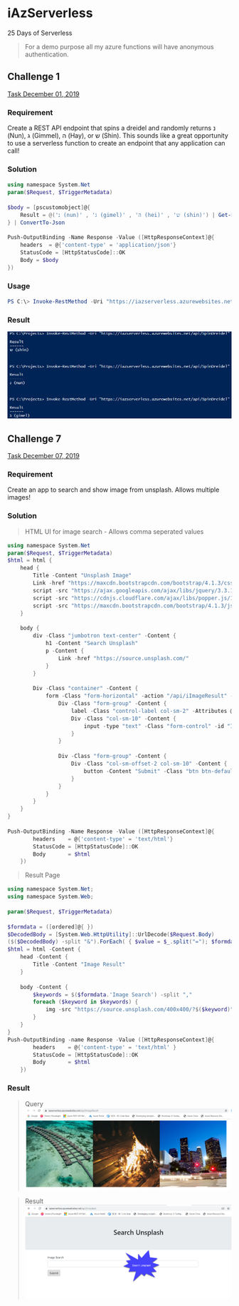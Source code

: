 # iAzServerless

25 Days of Serverless

> For a demo purpose all my azure functions will have anonymous authentication.

## Challenge 1

[Task December 01, 2019](https://25daysofserverless.com/calendar/1)

### Requirement

Create a REST API endpoint that spins a dreidel and randomly returns נ (Nun), ג (Gimmel), ה (Hay), or ש (Shin). This sounds like a great opportunity to use a serverless function to create an endpoint that any application can call!

### Solution

```PowerShell
using namespace System.Net
param($Request, $TriggerMetadata)

$body = [pscustomobject]@{
    Result = @('נ (nun)' , 'ג (gimel)' , 'ה (hei)' , 'ש (shin)') | Get-Random
} | ConvertTo-Json

Push-OutputBinding -Name Response -Value ([HttpResponseContext]@{
    headers  = @{'content-type' = 'application/json'}
    StatusCode = [HttpStatusCode]::OK
    Body = $body
})
```

### Usage

```PowerShell
PS C:\> Invoke-RestMethod -Uri "https://iazserverless.azurewebsites.net/api/SpinDreidel"
```

### Result

![Result](https://github.com/ChendrayanV/iAzServerless/blob/master/assets/Dreidel.jpg?raw=true)

## Challenge 7

[Task December 07, 2019](https://25daysofserverless.com/calendar/7)

### Requirement

Create an app to search and show image from unsplash. Allows multiple images! 

### Solution

> HTML UI for image search - Allows comma seperated values

```PowerShell
using namespace System.Net
param($Request, $TriggerMetadata)
$html = html {
    head {
        Title -Content "Unsplash Image"
        Link -href "https://maxcdn.bootstrapcdn.com/bootstrap/4.1.3/css/bootstrap.min.css" -rel "stylesheet"
        script -src "https://ajax.googleapis.com/ajax/libs/jquery/3.3.1/jquery.min.js" -type "text/javascript"
        script -src "https://cdnjs.cloudflare.com/ajax/libs/popper.js/1.14.3/umd/popper.min.js" -type "text/javascript"
        script -src "https://maxcdn.bootstrapcdn.com/bootstrap/4.1.3/js/bootstrap.min.js" -type "text/javascript"
    }

    body {
        div -Class "jumbotron text-center" -Content {
            h1 -Content "Search Unsplash"
            p -Content {
                Link -href "https://source.unsplash.com/"
            }
        }

        Div -Class "container" -Content {
            form -Class "form-horizontal" -action "/api/iImageResult" -method "post" -target "_blank" -Attributes @{'autocomplete'='OFF'} -enctype 'application/x-www-form-urlencoded' -Content {
                Div -Class "form-group" -Content {
                    label -Class "control-label col-sm-2" -Attributes @{'for' = 'Image Search'} -Content "Image Search"
                    Div -Class "col-sm-10" -Content {
                        input -type "text" -Class "form-control" -id "Image Search" -name "Image Search"
                    }
                }

                Div -Class "form-group" -Content {
                    Div -Class "col-sm-offset-2 col-sm-10" -Content {
                        button -Content "Submit" -Class "btn btn-default" -Attributes @{"type" = "submit"}
                    }
                }
            }
        }
    }
}

Push-OutputBinding -Name Response -Value ([HttpResponseContext]@{
        headers    = @{'content-type' = 'text/html'}    
        StatusCode = [HttpStatusCode]::OK
        Body       = $html
    })
```
> Result Page

```PowerShell
using namespace System.Net;
using namespace System.Web;

param($Request, $TriggerMetadata)

$formdata = ([ordered]@{ })
$DecodedBody = [System.Web.HttpUtility]::UrlDecode($Request.Body)
($($DecodedBody) -split "&").ForEach( { $value = $_.split("="); $formdata.Add($value[0], $value[1]) })
$html = html -Content {
    head -Content {
        Title -Content "Image Result"
    }

    body -Content {
        $keywords = $($formdata.'Image Search') -split ","
        foreach ($keyword in $keywords) {
            img -src "https://source.unsplash.com/400x400/?$($keyword)" 
        }
    }
}
Push-OutputBinding -name Response -Value ([HttpResponseContext]@{
        headers    = @{'content-type' = 'text/html' }
        StatusCode = [HttpStatusCode]::OK
        Body       = $html
    })
```
### Result 

> Query 
![Result](https://github.com/ChendrayanV/iAzServerless/blob/master/assets/ImageResult.png?raw=true)

> Result
![Result](https://github.com/ChendrayanV/iAzServerless/blob/master/assets/UnspalshSearch.png?raw=true)


